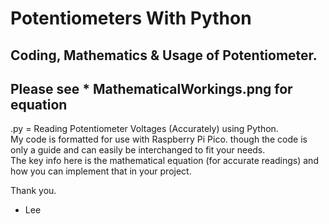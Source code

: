 # Potentiometers With Python
Coding, Mathematics & Usage of Potentiometer.
---------------------------------------------
Please see * MathematicalWorkings.png for equation
---------------------------------------------  
.py = Reading Potentiometer Voltages (Accurately) using Python.  
My code is formatted for use with Raspberry Pi Pico. though the code is only a guide and can easily be interchanged to fit your needs.  
The key info here is the mathematical equation (for accurate readings) and how you can implement that in your project.  
  
Thank you.  
- Lee
